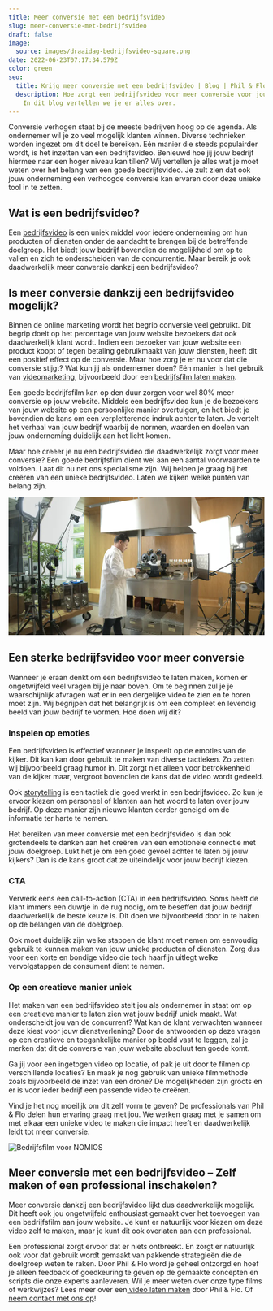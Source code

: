 ```yaml
---
title: Meer conversie met een bedrijfsvideo
slug: meer-conversie-met-bedrijfsvideo
draft: false
image:
  source: images/draaidag-bedrijfsvideo-square.png
date: 2022-06-23T07:17:34.579Z
color: green
seo:
  title: Krijg meer conversie met een bedrijfsvideo | Blog | Phil & Flo
  description: Hoe zorgt een bedrijfsvideo voor meer conversie voor jouw bedrijf?
    In dit blog vertellen we je er alles over.
---
```

Conversie verhogen staat bij de meeste bedrijven hoog op de agenda. Als ondernemer wil je zo veel mogelijk klanten winnen. Diverse technieken worden ingezet om dit doel te bereiken. Eén manier die steeds populairder wordt, is het inzetten van een bedrijfsvideo. Benieuwd hoe jij jouw bedrijf hiermee naar een hoger niveau kan tillen? Wij vertellen je alles wat je moet weten over het belang van een goede bedrijfsvideo. Je zult zien dat ook jouw onderneming een verhoogde conversie kan ervaren door deze unieke tool in te zetten.

## Wat is een bedrijfsvideo?

Een [bedrijfsvideo](https://www.philenflo.nl/bedrijfsvideo/) is een uniek middel voor iedere onderneming om hun producten of diensten onder de aandacht te brengen bij de betreffende doelgroep. Het biedt jouw bedrijf bovendien de mogelijkheid om op te vallen en zich te onderscheiden van de concurrentie. Maar bereik je ook daadwerkelijk meer conversie dankzij een bedrijfsvideo?

## Is meer conversie dankzij een bedrijfsvideo mogelijk?

Binnen de online marketing wordt het begrip conversie veel gebruikt. Dit begrip doelt op het percentage van jouw website bezoekers dat ook daadwerkelijk klant wordt. Indien een bezoeker van jouw website een product koopt of tegen betaling gebruikmaakt van jouw diensten, heeft dit een positief effect op de conversie. Maar hoe zorg je er nu voor dat die conversie stijgt? Wat kun jij als ondernemer doen? Eén manier is het gebruik van [videomarketing](https://www.philenflo.nl/oplossingen/videomarketing/), bijvoorbeeld door een [bedrijfsfilm laten maken](https://www.philenflo.nl/bedrijfsfilm-laten-maken/).

Een goede bedrijfsfilm kan op den duur zorgen voor wel 80% meer conversie op jouw website. Middels een bedrijfsvideo kun je de bezoekers van jouw website op een persoonlijke manier overtuigen, en het biedt je bovendien de kans om een verpletterende indruk achter te laten. Je vertelt het verhaal van jouw bedrijf waarbij de normen, waarden en doelen van jouw onderneming duidelijk aan het licht komen.

Maar hoe creëer je nu een bedrijfsvideo die daadwerkelijk zorgt voor meer conversie? Een goede bedrijfsfilm dient wel aan een aantal voorwaarden te voldoen. Laat dit nu net ons specialisme zijn. Wij helpen je graag bij het creëren van een unieke bedrijfsvideo. Laten we kijken welke punten van belang zijn.

![](images/jde-behind-the-scenes.jpg "Bedrijfsvideo voor Douwe Egberts")

## Een sterke bedrijfsvideo voor meer conversie

Wanneer je eraan denkt om een bedrijfsvideo te laten maken, komen er ongetwijfeld veel vragen bij je naar boven. Om te beginnen zul je je waarschijnlijk afvragen wat er in een dergelijke video te zien en te horen moet zijn. Wij begrijpen dat het belangrijk is om een compleet en levendig beeld van jouw bedrijf te vormen. Hoe doen wij dit?

### Inspelen op emoties

Een bedrijfsvideo is effectief wanneer je inspeelt op de emoties van de kijker. Dit kan kan door gebruik te maken van diverse tactieken. Zo zetten wij bijvoorbeeld graag humor in. Dit zorgt niet alleen voor betrokkenheid van de kijker maar, vergroot bovendien de kans dat de video wordt gedeeld.

Ook [storytelling](https://www.philenflo.nl/blog/beste-voorbeelden-van-storytelling/) is een tactiek die goed werkt in een bedrijfsvideo. Zo kun je ervoor kiezen om personeel of klanten aan het woord te laten over jouw bedrijf. Op deze manier zijn nieuwe klanten eerder geneigd om de informatie ter harte te nemen.

Het bereiken van meer conversie met een bedrijfsvideo is dan ook grotendeels te danken aan het creëren van een emotionele connectie met jouw doelgroep. Lukt het je om een goed gevoel achter te laten bij jouw kijkers? Dan is de kans groot dat ze uiteindelijk voor jouw bedrijf kiezen.

### CTA

Verwerk eens een call-to-action (CTA) in een bedrijfsvideo. Soms heeft de klant immers een duwtje in de rug nodig, om te beseffen dat jouw bedrijf daadwerkelijk de beste keuze is. Dit doen we bijvoorbeeld door in te haken op de belangen van de doelgroep.

Ook moet duidelijk zijn welke stappen de klant moet nemen om eenvoudig gebruik te kunnen maken van jouw unieke producten of diensten. Zorg dus voor een korte en bondige video die toch haarfijn uitlegt welke vervolgstappen de consument dient te nemen.

### Op een creatieve manier uniek

Het maken van een bedrijfsvideo stelt jou als ondernemer in staat om op een creatieve manier te laten zien wat jouw bedrijf uniek maakt. Wat onderscheidt jou van de concurrent? Wat kan de klant verwachten wanneer deze kiest voor jouw dienstverlening? Door de antwoorden op deze vragen op een creatieve en toegankelijke manier op beeld vast te leggen, zal je merken dat dit de conversie van jouw website absoluut ten goede komt.

Ga jij voor een ingetogen video op locatie, of pak je uit door te filmen op verschillende locaties? En maak je nog gebruik van unieke filmmethode zoals bijvoorbeeld de inzet van een drone? De mogelijkheden zijn groots en er is voor ieder bedrijf een passende video te creëren.

Vind je het nog moeilijk om dit zelf vorm te geven? De professionals van Phil & Flo delen hun ervaring graag met jou. We werken graag met je samen om met elkaar een unieke video te maken die impact heeft en daadwerkelijk leidt tot meer conversie.

![](images/nomios2.png "Bedrijfsfilm voor NOMIOS")

## Meer conversie met een bedrijfsvideo – Zelf maken of een professional inschakelen?

Meer conversie dankzij een bedrijfsvideo lijkt dus daadwerkelijk mogelijk. Dit heeft ook jou ongetwijfeld enthousiast gemaakt over het toevoegen van een bedrijfsfilm aan jouw website. Je kunt er natuurlijk voor kiezen om deze video zelf te maken, maar je kunt dit ook overlaten aan een professional.

Een professional zorgt ervoor dat er niets ontbreekt. En zorgt er natuurlijk ook voor dat gebruik wordt gemaakt van pakkende strategieën die de doelgroep weten te raken. Door Phil & Flo word je geheel ontzorgd en hoef je alleen feedback of goedkeuring te geven op de gemaakte concepten en scripts die onze experts aanleveren. Wil je meer weten over onze type films of werkwijzes? Lees meer over een[ video laten maken](https://www.philenflo.nl/oplossingen/video-laten-maken/) door Phil & Flo. Of [neem contact met ons op](https://www.philenflo.nl/contact/)!